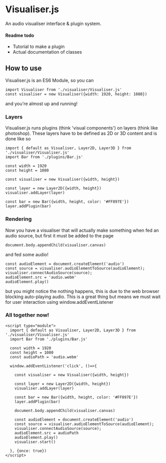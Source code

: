 # Visualiser.js
An audio visualiser interface & plugin system.

#### Readme todo
- Tutorial to make a plugin
- Actual documentation of classes

## How to use
Visualiser.js is an ES6 Module, so you can
```
import Visualiser from './visualiser/Visualiser.js'
const visualiser = new Visualiser({width: 1920, height: 1080})
```
and you're almost up and running!
### Layers
Visualiser.js runs plugins (think 'visual components') on layers (think like photoshop). These layers have to be defined as 2D or 3D content and is done like so
```
import { default as Visualiser, Layer2D, Layer3D } from './visualiser/Visualiser.js'
import Bar from './plugins/Bar.js'

const width = 1920
const height = 1080

const visualiser = new Visualiser({width, height})

const layer = new Layer2D({width, height})
visualiser.addLayer(layer)

const bar = new Bar({width, height, color: '#FF897E'})
layer.addPlugin(bar)
```
### Rendering
Now you have a visualiser that will actually make something when fed an audio source, but first it must be added to the page
```
document.body.appendChild(visualiser.canvas)
```
and fed some audio!
```
const audioElement = document.createElement('audio')
const source = visualiser.audioElementToSource(audioElement);
visualiser.connectAudioSource(source);
audioElement.src = 'audio.webm'
audioElement.play()
```
but you might notice the nothing happens, this is due to the web browser blocking auto-playing audio. This is a great thing but means we must wait for user interaction using window.addEventListener
### All together now!

```
<script type="module">
  import { default as Visualiser, Layer2D, Layer3D } from './visualiser/Visualiser.js'
  import Bar from './plugins/Bar.js'

  const width = 1920
  const height = 1080
  const audioPath = 'audio.webm'

  window.addEventListener('click', ()=>{

    const visualiser = new Visualiser({width, height})

    const layer = new Layer2D({width, height})
    visualiser.addLayer(layer)

    const bar = new Bar({width, height, color: '#FF897E'})
    layer.addPlugin(bar)  

    document.body.appendChild(visualiser.canvas)

    const audioElement = document.createElement('audio')
    const source = visualiser.audioElementToSource(audioElement);
    visualiser.connectAudioSource(source);
    audioElement.src = audioPath
    audioElement.play()
    visualiser.start()

  }, {once: true})
</script>
```
